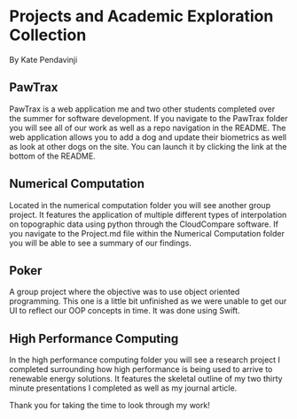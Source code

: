 # Projects and Academic Exploration Collection
By Kate Pendavinji

## PawTrax
PawTrax is a web application me and two other students completed over the summer for software development. If you navigate to the PawTrax folder you will see all of our work as well as a repo navigation in the README. The web application allows you to add a dog and update their biometrics as well as look at other dogs on the site. You can launch it by clicking the link at the bottom of the README. 

## Numerical Computation
Located in the numerical computation folder you will see another group project. It features the application of multiple different types of interpolation on topographic data using python through the CloudCompare software. If you navigate to the Project.md file within the Numerical Computation folder you will be able to see a summary of our findings. 

## Poker
A group project where the objective was to use object oriented programming. This one is a little bit unfinished as we were unable to get our UI to reflect our OOP concepts in time. It was done using Swift. 

## High Performance Computing
In the high performance computing folder you will see a research project I completed surrounding how high performance is being used to arrive to renewable energy solutions. It features the skeletal outline of my two thirty minute presentations I completed as well as my journal article. 

Thank you for taking the time to look through my work!
